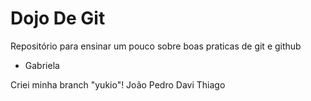 # Dojo De Git
Repositório para ensinar um pouco sobre boas praticas de git e github

- Gabriela

Criei minha branch "yukio"!
João Pedro
Davi
Thiago